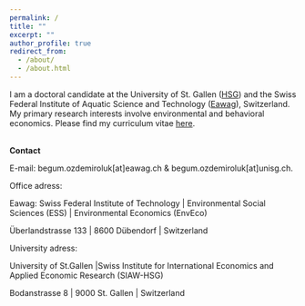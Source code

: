 ```yaml
---
permalink: /
title: ""
excerpt: ""
author_profile: true
redirect_from: 
  - /about/
  - /about.html
---
```


<p>I am a doctoral candidate at the University of St. Gallen (<a href="https://www.unisg.ch/en/" target="_blank">HSG</a>) and the Swiss Federal Institute of Aquatic Science and Technology (<a href="https://www.eawag.ch/en/" target="_blank">Eawag</a>), Switzerland. My primary research interests involve environmental and behavioral economics. Please find my curriculum vitae <a href="http://begumozdemiroluk.github.io/files/Begum_Ozdemir_Oluk_CV_22_03_2023.pdf" target="_blank">here</a>.</p> 
<br>
<strong>Contact</strong></p> 
<p>E-mail: begum.ozdemiroluk[at]eawag.ch & begum.ozdemiroluk[at]unisg.ch.</p> 
<p>Office adress:</p>
<p>Eawag: Swiss Federal Institute of Technology | Environmental Social Sciences (ESS) | Environmental Economics (EnvEco)</p>
<p>Überlandstrasse 133 | 8600 Dübendorf | Switzerland</p>
<p>University adress:</p>
<p>University of St.Gallen |Swiss Institute for International Economics and Applied Economic Research (SIAW-HSG)</p>
<p>Bodanstrasse 8 | 9000 St. Gallen | Switzerland



  
  



